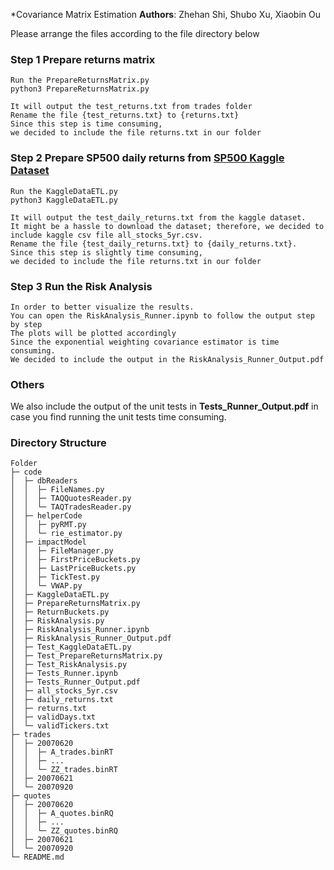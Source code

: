 *Covariance Matrix Estimation
**Authors**:  Zhehan Shi, Shubo Xu, Xiaobin Ou

Please arrange the files according to the file directory below

### Step 1 Prepare returns matrix

```
Run the PrepareReturnsMatrix.py
python3 PrepareReturnsMatrix.py

It will output the test_returns.txt from trades folder
Rename the file {test_returns.txt} to {returns.txt}
Since this step is time consuming, 
we decided to include the file returns.txt in our folder
```

### Step 2 Prepare SP500 daily returns from [SP500 Kaggle Dataset](https://www.kaggle.com/datasets/camnugent/sandp500)

```
Run the KaggleDataETL.py
python3 KaggleDataETL.py

It will output the test_daily_returns.txt from the kaggle dataset. 
It might be a hassle to download the dataset; therefore, we decided to include kaggle csv file all_stocks_5yr.csv.
Rename the file {test_daily_returns.txt} to {daily_returns.txt}.
Since this step is slightly time consuming, 
we decided to include the file returns.txt in our folder
```

### Step 3 Run the Risk Analysis

```
In order to better visualize the results.
You can open the RiskAnalysis_Runner.ipynb to follow the output step by step
The plots will be plotted accordingly
Since the exponential weighting covariance estimator is time consuming.
We decided to include the output in the RiskAnalysis_Runner_Output.pdf               
```

### Others

We also include the output of the unit tests in **Tests_Runner_Output.pdf** in case you find running the unit tests time consuming.

### Directory Structure

```
Folder
├─ code                                                          
│  ├─ dbReaders                                         
│  │  ├─ FileNames.py                              
│  │  ├─ TAQQuotesReader.py                        
│  │  └─ TAQTradesReader.py                        
│  ├─ helperCode                                            
│  │  ├─ pyRMT.py                                  
│  │  └─ rie_estimator.py                          
│  ├─ impactModel                                                   
│  │  ├─ FileManager.py                            
│  │  ├─ FirstPriceBuckets.py                      
│  │  ├─ LastPriceBuckets.py                       
│  │  ├─ TickTest.py                               
│  │  └─ VWAP.py                                   
│  ├─ KaggleDataETL.py                             
│  ├─ PrepareReturnsMatrix.py                      
│  ├─ ReturnBuckets.py                             
│  ├─ RiskAnalysis.py                              
│  ├─ RiskAnalysis_Runner.ipynb                    
│  ├─ RiskAnalysis_Runner_Output.pdf               
│  ├─ Test_KaggleDataETL.py                        
│  ├─ Test_PrepareReturnsMatrix.py                 
│  ├─ Test_RiskAnalysis.py                         
│  ├─ Tests_Runner.ipynb                           
│  ├─ Tests_Runner_Output.pdf                      
│  ├─ all_stocks_5yr.csv                           
│  ├─ daily_returns.txt                            
│  ├─ returns.txt                                  
│  ├─ validDays.txt                                
│  └─ validTickers.txt   
├─ trades                                                          
│  ├─ 20070620   
│  │  ├─ A_trades.binRT  
│  │  ├─ ...
│  │  └─ ZZ_trades.binRT   
│  ├─ 20070621                                
│  └─ 20070920  
├─ quotes    
│  ├─ 20070620   
│  │  ├─ A_quotes.binRQ  
│  │  ├─ ...
│  │  └─ ZZ_quotes.binRQ
│  ├─ 20070621                                
│  └─ 20070920
└─ README.md                                       
```